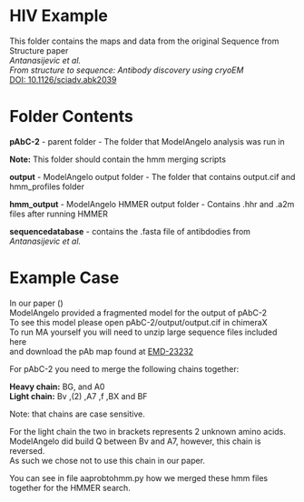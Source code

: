 # HIV Example

This folder contains the maps and data from the original Sequence from Structure paper  
*Antanasijevic et al.*  
*From structure to sequence: Antibody discovery using cryoEM*  
[DOI: 10.1126/sciadv.abk2039](https://doi.org/10.1126/sciadv.abk2039)

# Folder Contents

**pAbC-2** - parent folder - The folder that ModelAngelo analysis was run in  
  
**Note:** This folder should contain the hmm merging scripts  
  
**output** - ModelAngelo output folder - The folder that contains output.cif and hmm_profiles folder  
  
**hmm_output** - ModelAngelo HMMER output folder - Contains .hhr and .a2m files after running HMMER
  
**sequencedatabase** - contains the .fasta file of antibdodies from *Antanasijevic et al.*
  
# Example Case

In our paper ()  
ModelAngelo provided a fragmented model for the output of pAbC-2  
To see this model please open pAbC-2/output/output.cif in chimeraX  
To run MA yourself you will need to unzip large sequence files included here  
and download the pAb map found at [EMD-23232](https://www.emdataresource.org/EMD-23232)
  
For pAbC-2 you need to merge the following chains together:  
  
**Heavy chain:** BG, and A0  
**Light chain:** Bv ,(2) ,A7 ,f ,BX and BF  
  
Note: that chains are case sensitive.  
  
For the light chain the two in brackets represents 2 unknown amino acids.  
ModelAngelo did build Q between Bv and A7, however, this chain is reversed.  
As such we chose not to use this chain in our paper.  
  
You can see in file aaprobtohmm.py how we merged these hmm files together for the HMMER search.  

